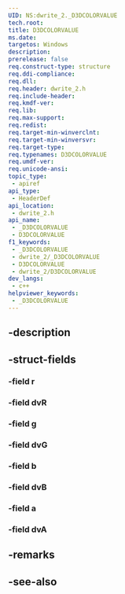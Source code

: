 ```yaml
---
UID: NS:dwrite_2._D3DCOLORVALUE
tech.root: 
title: D3DCOLORVALUE
ms.date: 
targetos: Windows
description: 
prerelease: false
req.construct-type: structure
req.ddi-compliance: 
req.dll: 
req.header: dwrite_2.h
req.include-header: 
req.kmdf-ver: 
req.lib: 
req.max-support: 
req.redist: 
req.target-min-winverclnt: 
req.target-min-winversvr: 
req.target-type: 
req.typenames: D3DCOLORVALUE
req.umdf-ver: 
req.unicode-ansi: 
topic_type:
 - apiref
api_type:
 - HeaderDef
api_location:
 - dwrite_2.h
api_name:
 - _D3DCOLORVALUE
 - D3DCOLORVALUE
f1_keywords:
 - _D3DCOLORVALUE
 - dwrite_2/_D3DCOLORVALUE
 - D3DCOLORVALUE
 - dwrite_2/D3DCOLORVALUE
dev_langs:
 - c++
helpviewer_keywords:
 - _D3DCOLORVALUE
---
```


## -description

## -struct-fields

### -field r

### -field dvR

### -field g

### -field dvG

### -field b

### -field dvB

### -field a

### -field dvA

## -remarks

## -see-also

